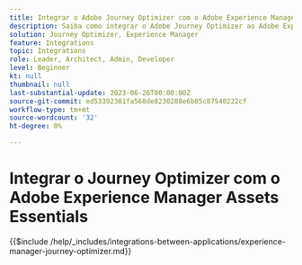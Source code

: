 ```yaml
---
title: Integrar o Adobe Journey Optimizer com o Adobe Experience Manager Assets Essentials
description: Saiba como integrar o Adobe Journey Optimizer ao Adobe Experience Manager Assets Essentials.
solution: Journey Optimizer, Experience Manager
feature: Integrations
topic: Integrations
role: Leader, Architect, Admin, Developer
level: Beginner
kt: null
thumbnail: null
last-substantial-update: 2023-06-26T00:00:00Z
source-git-commit: ed53392381fa568de8230288e6b85c87540222cf
workflow-type: tm+mt
source-wordcount: '32'
ht-degree: 0%

---
```



# Integrar o Journey Optimizer com o Adobe Experience Manager Assets Essentials

{{$include /help/_includes/integrations-between-applications/experience-manager-journey-optimizer.md}}
